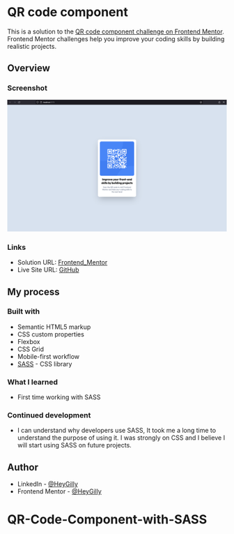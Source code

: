 # QR code component

This is a solution to the [QR code component challenge on Frontend Mentor](https://www.frontendmentor.io/challenges/qr-code-component-iux_sIO_H). Frontend Mentor challenges help you improve your coding skills by building realistic projects.

## Overview

### Screenshot

![Screenshot of finished project](./img/QR-Code.png)

### Links

- Solution URL: [Frontend_Mentor](https://your-solution-url.com)
- Live Site URL: [GitHub](https://heygilly.github.io/QR-Code-Component-with-SASS/)

## My process

### Built with

- Semantic HTML5 markup
- CSS custom properties
- Flexbox
- CSS Grid
- Mobile-first workflow
- [SASS](https://sass-lang.com/) - CSS library


### What I learned
- First time working with SASS


### Continued development
- I can understand why developers use SASS, It took me a long time to understand the purpose of using it. I was strongly on CSS and I believe I will start using SASS on future projects.


## Author
- LinkedIn - [@HeyGilly](https://www.linkedin.com/in/heygilly/)
- Frontend Mentor - [@HeyGilly](https://www.frontendmentor.io/profile/HeyGilly)


# QR-Code-Component-with-SASS
